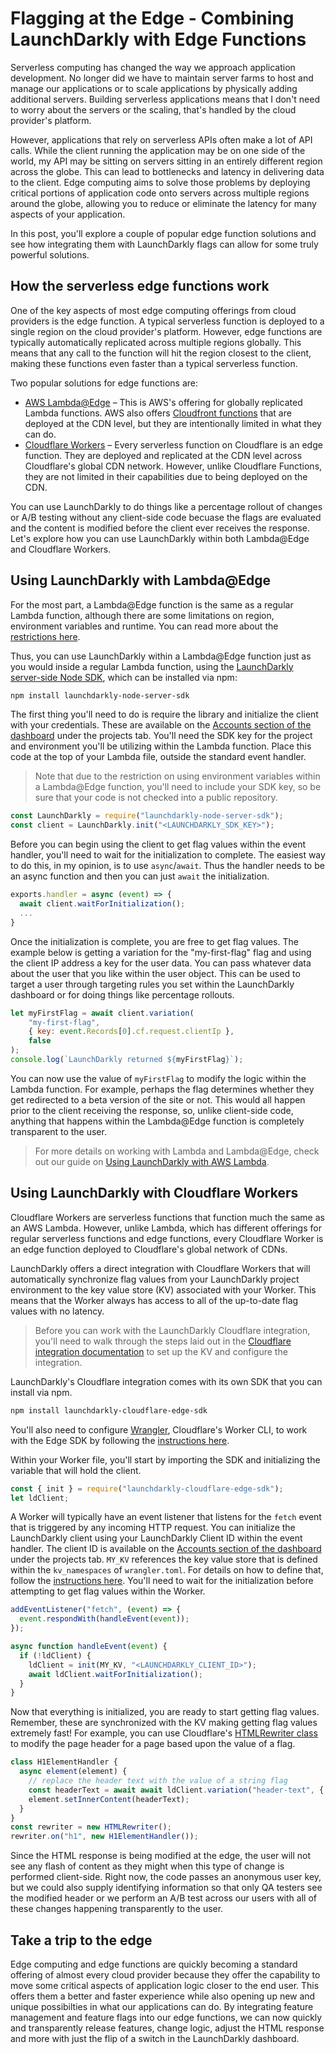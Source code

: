 # Flagging at the Edge - Combining LaunchDarkly with Edge Functions

Serverless computing has changed the way we approach application development. No longer did we have to maintain server farms to host and manage our applications or to scale applications by physically adding additional servers. Building serverless applications means that I don't need to worry about the servers or the scaling, that's handled by the cloud provider's platform.

However, applications that rely on serverless APIs often make a lot of API calls. While the client running the application may be on one side of the world, my API may be sitting on servers sitting in an entirely different region across the globe. This can lead to bottlenecks and latency in delivering data to the client. Edge computing aims to solve those problems by deploying critical portions of application code onto servers across multiple regions around the globe, allowing you to reduce or eliminate the latency for many aspects of your application.

In this post, you'll explore a couple of popular edge function solutions and see how integrating them with LaunchDarkly flags can allow for some truly powerful solutions.

## How the serverless edge functions work

One of the key aspects of most edge computing offerings from cloud providers is the edge function. A typical serverless function is deployed to a single region on the cloud provider's platform. However, edge functions are typically automatically replicated across multiple regions globally. This means that any call to the function will hit the region closest to the client, making these functions even faster than a typical serverless function.

Two popular solutions for edge functions are:

* [AWS Lambda@Edge](https://aws.amazon.com/lambda/edge/) – This is AWS's offering for globally replicated Lambda functions. AWS also offers [Cloudfront functions](https://aws.amazon.com/blogs/aws/introducing-cloudfront-functions-run-your-code-at-the-edge-with-low-latency-at-any-scale/) that are deployed at the CDN level, but they are intentionally limited in what they can do.
* [Cloudflare Workers](https://workers.cloudflare.com/) – Every serverless function on Cloudflare is an edge function. They are deployed and replicated at the CDN level across Cloudflare's global CDN network. However, unlike Cloudflare Functions, they are not limited in their capabilities due to being deployed on the CDN.

You can use LaunchDarkly to do things like a percentage rollout of changes or A/B testing without any client-side code becuase the flags are evaluated and the content is modified before the client ever receives the response. Let's explore how you can use LaunchDarkly within both Lambda@Edge and Cloudflare Workers.

## Using LaunchDarkly with Lambda@Edge

For the most part, a Lambda@Edge function is the same as a regular Lambda function, although there are some limitations on region, environment variables and runtime. You can read more about the [restrictions here](https://docs.aws.amazon.com/AmazonCloudFront/latest/DeveloperGuide/edge-functions-restrictions.html#lambda-at-edge-function-restrictions).

Thus, you can use LaunchDarkly within a Lambda@Edge function just as you would inside a regular Lambda function, using the [LaunchDarkly server-side Node SDK](https://docs.launchdarkly.com/sdk/server-side/node-js), which can be installed via npm:

```bash
npm install launchdarkly-node-server-sdk
```

The first thing you'll need to do is require the library and initialize the client with your credentials. These are available on the [Accounts section of the dashboard](https://app.launchdarkly.com/settings/projects) under the projects tab. You'll need the SDK key for the project and environment you'll be utilizing within the Lambda function. Place this code at the top of your Lambda file, outside the standard event handler.

> Note that due to the restriction on using environment variables within a Lambda@Edge function, you'll need to include your SDK key, so be sure that your code is not checked into a public repository.

```javascript
const LaunchDarkly = require("launchdarkly-node-server-sdk");
const client = LaunchDarkly.init("<LAUNCHDARKLY_SDK_KEY>");
```

Before you can begin using the client to get flag values within the event handler, you'll need to wait for the initialization to complete. The easiest way to do this, in my opinion, is to use `async`/`await`. Thus the handler needs to be an async function and then you can just `await` the initialization.

```javascript
exports.handler = async (event) => {
  await client.waitForInitialization();  
  ...
}
```

Once the initialization is complete, you are free to get flag values. The example below is getting a variation for the "my-first-flag" flag and using the client IP address a key for the user data. You can pass whatever data about the user that you like within the user object. This can be used to target a user through targeting rules you set within the LaunchDarkly dashboard or for doing things like percentage rollouts.

```javascript
let myFirstFlag = await client.variation(
	"my-first-flag",
	{ key: event.Records[0].cf.request.clientIp },
	false
);
console.log(`LaunchDarkly returned ${myFirstFlag}`);
```

You can now use the value of `myFirstFlag` to modify the logic within the Lambda function. For example, perhaps the flag determines whether they get redirected to a beta version of the site or not. This would all happen prior to the client receiving the response, so, unlike client-side code, anything that happens within the Lambda@Edge function is completely transparent to the user.

> For more details on working with Lambda and Lambda@Edge, check out our guide on [Using LaunchDarkly with AWS Lambda](https://docs.launchdarkly.com/guides/platform-specific/aws-lambda).

## Using LaunchDarkly with Cloudflare Workers

Cloudflare Workers are serverless functions that function much the same as an AWS Lambda. However, unlike Lambda, which has different offerings for regular serverless functions and edge functions, every Cloudflare Worker is an edge function deployed to Cloudflare's global network of CDNs.

LaunchDarkly offers a direct integration with Cloudflare Workers that will automatically synchronize flag values from your LaunchDarkly project environment to the key value store (KV) associated with your Worker. This means that the Worker always has access to all of the up-to-date flag values with no latency.

> Before you can work with the LaunchDarkly Cloudflare integration, you'll need to walk through the steps laid out in the [Cloudflare integration documentation](https://docs.launchdarkly.com/integrations/cloudflare) to set up the KV and configure the integration.

LaunchDarkly's Cloudflare integration comes with its own SDK that you can install via npm.

```bash
npm install launchdarkly-cloudflare-edge-sdk
```

You'll also need to configure [Wrangler](https://developers.cloudflare.com/workers/cli-wrangler), Cloudflare's Worker CLI, to work with the Edge SDK by following the [instructions here](https://docs.launchdarkly.com/sdk/server-side/node-js/cloudflare-edge-sdk#getting-started).

Within your Worker file, you'll start by importing the SDK and initializing the variable that will hold the client.

```javascript
const { init } = require("launchdarkly-cloudflare-edge-sdk");
let ldClient;
```

A Worker will typically have an event listener that listens for the `fetch` event that is triggered by any incoming HTTP request. You can initialize the LaunchDarkly client using your LaunchDarkly Client ID within the event handler. The client ID is available on the [Accounts section of the dashboard](https://app.launchdarkly.com/settings/projects) under the projects tab. `MY_KV` references the key value store that is defined within the `kv_namespaces` of `wrangler.toml`. For details on how to define that, follow the [instructions here](https://docs.launchdarkly.com/sdk/server-side/node-js/cloudflare-edge-sdk#getting-started). You'll need to wait for the initialization before attempting to get flag values within the Worker.

```javascript
addEventListener("fetch", (event) => {
  event.respondWith(handleEvent(event));
});

async function handleEvent(event) {
  if (!ldClient) {
  	ldClient = init(MY_KV, "<LAUNCHDARKLY_CLIENT_ID>");
  	await ldClient.waitForInitialization();
  }
}
```

Now that everything is initialized, you are ready to start getting flag values. Remember, these are synchronized with the KV making getting flag values extremely fast! For example, you can use Cloudflare's [HTMLRewriter class](https://developers.cloudflare.com/workers/runtime-apis/html-rewriter) to modify the page header for a page based upon the value of a flag.

```javascript
class H1ElementHandler {
  async element(element) {
    // replace the header text with the value of a string flag
    const headerText = await await ldClient.variation("header-text", { "anonymous" }, false);
    element.setInnerContent(headerText);
  }
}
const rewriter = new HTMLRewriter();
rewriter.on("h1", new H1ElementHandler());
```

Since the HTML response is being modified at the edge, the user will not see any flash of content as they might when this type of change is performed client-side. Right now, the code passes an anonymous user key, but we could also supply identifying information so that only QA testers see the modified header or we perform an A/B test across our users with all of these changes happening transparently to the user.

## Take a trip to the edge

Edge computing and edge functions are quickly becoming a standard offering of almost every cloud provider because they offer the capability to move some critical aspects of application logic closer to the end user. This offers them a better and faster experience while also opening up new and unique possibilties in what our applications can do. By integrating feature management and feature flags into our edge functions, we can now quickly and transparently release features, change logic, adjust the HTML response and more with just the flip of a switch in the LaunchDarkly dashboard.